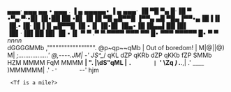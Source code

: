  ▄▄▄· ▄▄▄   ▄▄ • ▄▄▄ . ▐ ▄ ▄▄▄▄▄▪   ▐ ▄  ▄▄▄· 
▐█ ▀█ ▀▄ █·▐█ ▀ ▪▀▄.▀·•█▌▐█•██  ██ •█▌▐█▐█ ▀█ 
▄█▀▀█ ▐▀▀▄ ▄█ ▀█▄▐▀▀▪▄▐█▐▐▌ ▐█.▪▐█·▐█▐▐▌▄█▀▀█ 
▐█ ▪▐▌▐█•█▌▐█▄▪▐█▐█▄▄▌██▐█▌ ▐█▌·▐█▌██▐█▌▐█ ▪▐▌
 ▀  ▀ .▀  ▀·▀▀▀▀  ▀▀▀ ▀▀ █▪ ▀▀▀ ▀▀▀▀▀ █▪ ▀  ▀ 
         _nnnn_                      
        dGGGGMMb     ,""""""""""""""""".
       @p~qp~~qMb    | Out of boredom! |
       M|@||@) M|   _;.................'
       @,----.JM| -'
      JS^\__/  qKL
     dZP        qKRb
    dZP          qKKb
   fZP            SMMb
   HZM            MMMM
   FqM            MMMM
 __| ".        |\dS"qML
 |    `.       | `' \Zq
_)      \.___.,|     .'
\____   )MMMMMM|   .'
     `-'       `--' hjm

     <Tf is a mile?>
<!---
stefan-re-bl/stefan-re-bl is a ✨ special ✨ repository because its `README.md` (this file) appears on your GitHub profile.
You can click the Preview link to take a look at your changes.
--->
